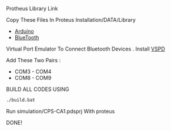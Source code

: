 Protheus Library Link  

Copy These Files In Proteus Installation/DATA/Library
- [Arduino](https://content.instructables.com/FKD/Z0O4/IT22WQPK/FKDZ0O4IT22WQPK.rar)  
- [BlueTooth](https://content.instructables.com/FKD/Z0O4/IT22WQPK/FKDZ0O4IT22WQPK.rar)

Virtual Port Emulator To Connect Bluetooth Devices . Install [VSPD](https://www.virtual-serial-port.org)

Add These Two Pairs :
- COM3 - COM4
- COM8 - COM9

BUILD ALL CODES USING

```sh
./build.bat
```

Run simulation/CPS-CA1.pdsprj With proteus

DONE!
